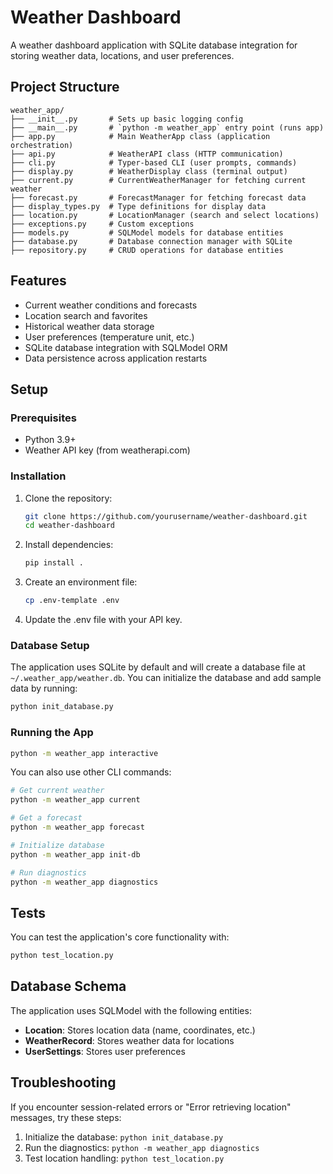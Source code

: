 # Weather Dashboard

A weather dashboard application with SQLite database integration for storing weather data, locations, and user preferences.

## Project Structure

```
weather_app/
├── __init__.py       # Sets up basic logging config
├── __main__.py       # `python -m weather_app` entry point (runs app)
├── app.py            # Main WeatherApp class (application orchestration)
├── api.py            # WeatherAPI class (HTTP communication)
├── cli.py            # Typer-based CLI (user prompts, commands)
├── display.py        # WeatherDisplay class (terminal output)
├── current.py        # CurrentWeatherManager for fetching current weather
├── forecast.py       # ForecastManager for fetching forecast data
├── display_types.py  # Type definitions for display data
├── location.py       # LocationManager (search and select locations)
├── exceptions.py     # Custom exceptions
├── models.py         # SQLModel models for database entities
├── database.py       # Database connection manager with SQLite
├── repository.py     # CRUD operations for database entities
```

## Features

- Current weather conditions and forecasts
- Location search and favorites
- Historical weather data storage
- User preferences (temperature unit, etc.)
- SQLite database integration with SQLModel ORM
- Data persistence across application restarts

## Setup

### Prerequisites

- Python 3.9+
- Weather API key (from weatherapi.com)

### Installation

1. Clone the repository:
   ```bash
   git clone https://github.com/yourusername/weather-dashboard.git
   cd weather-dashboard
   ```

2. Install dependencies:
   ```bash
   pip install .
   ```

3. Create an environment file:
   ```bash
   cp .env-template .env
   ```

4. Update the .env file with your API key.

### Database Setup

The application uses SQLite by default and will create a database file at `~/.weather_app/weather.db`. You can initialize the database and add sample data by running:

```bash
python init_database.py
```

### Running the App

```bash
python -m weather_app interactive
```

You can also use other CLI commands:

```bash
# Get current weather
python -m weather_app current

# Get a forecast
python -m weather_app forecast

# Initialize database
python -m weather_app init-db

# Run diagnostics
python -m weather_app diagnostics
```

## Tests

You can test the application's core functionality with:

```bash
python test_location.py
```

## Database Schema

The application uses SQLModel with the following entities:

- **Location**: Stores location data (name, coordinates, etc.)
- **WeatherRecord**: Stores weather data for locations
- **UserSettings**: Stores user preferences

## Troubleshooting

If you encounter session-related errors or "Error retrieving location" messages, try these steps:

1. Initialize the database: `python init_database.py`
2. Run the diagnostics: `python -m weather_app diagnostics`
3. Test location handling: `python test_location.py`
